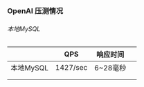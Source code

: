 ###  OpenAI 压测情况

###### 本地MySQL

|           | QPS      | 响应时间 |      |
| --------- | -------- | -------- | ---- |
| 本地MySQL | 1427/sec | 6~28毫秒 |      |
|           |          |          |      |
|           |          |          |      |

